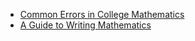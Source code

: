 * [Common Errors in College Mathematics](https://math.vanderbilt.edu/schectex/commerrs/)
* [A Guide to Writing Mathematics](https://web.cs.ucdavis.edu/~amenta/w10/writingman.pdf)
